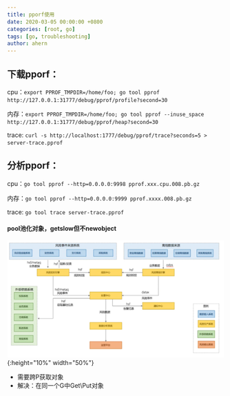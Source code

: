 ```yaml
---
title: pporf使用
date: 2020-03-05 00:00:00 +0800
categories: [root, go]
tags: [go, troubleshooting]
author: ahern
---
```


## 下载pporf：
cpu：`export PPROF_TMPDIR=/home/foo; go tool pprof http://127.0.0.1:31777/debug/pprof/profile?second=30`

内存：`export PPROF_TMPDIR=/home/foo; go tool pprof --inuse_space http://127.0.0.1:31777/debug/pprof/heap?second=30`

trace: `curl -s http://localhost:1777/debug/pprof/trace?seconds=5 > server-trace.pprof`

## 分析pporf：
cpu：`go tool pprof --http=0.0.0.0:9998 pprof.xxx.cpu.008.pb.gz`

内存：`go tool pprof --http=0.0.0.0:9999 pprof.xxxx.008.pb.gz`

trace: `go tool trace server-trace.pprof`

#### pool池化对象，getslow但不newobject
![img.png](./assets/images/img_12.png){:height="10%" width="50%"}
- 需要跨P获取对象
- 解决：在同一个G中Get\Put对象
